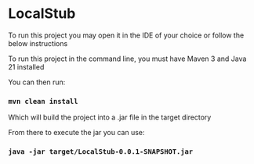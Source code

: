 # LocalStub

To run this project  you may open it in the IDE of your choice or follow the below instructions

To run this project in the command line, you must have Maven 3 and Java 21 installed

You can then run:
### `mvn clean install`

Which will build the project into a .jar file in the target directory

From there to execute the jar you can use:
### `java -jar target/LocalStub-0.0.1-SNAPSHOT.jar`
